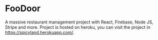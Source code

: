 # FooDoor

A massive restaurant management project with React, Firebase, Node JS, Stripe and more.
Project is hosted on heroku, you can visit the project in https://spicyland.herokuapp.com/.

